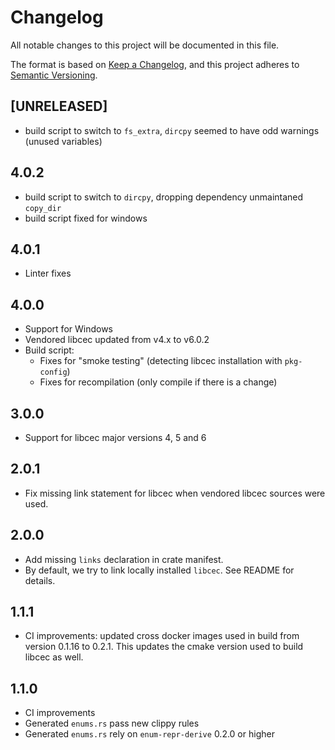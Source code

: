 # Changelog

All notable changes to this project will be documented in this file.

The format is based on [Keep a Changelog](https://keepachangelog.com/en/1.0.0/),
and this project adheres to [Semantic Versioning](https://semver.org/spec/v2.0.0.html).

## [UNRELEASED]

- build script to switch to `fs_extra`, `dircpy` seemed to have odd warnings (unused variables)

## 4.0.2

- build script to switch to `dircpy`, dropping dependency unmaintaned `copy_dir`
- build script fixed for windows

## 4.0.1

- Linter fixes

## 4.0.0

- Support for Windows
- Vendored libcec updated from v4.x to v6.0.2
- Build script:
    - Fixes for "smoke testing" (detecting libcec installation with `pkg-config`)
    - Fixes for recompilation (only compile if there is a change)

## 3.0.0

- Support for libcec major versions 4, 5 and 6

## 2.0.1

- Fix missing link statement for libcec when vendored libcec sources were used.

## 2.0.0

- Add missing `links` declaration in crate manifest.
- By default, we try to link locally installed `libcec`. See README for details.


## 1.1.1

- CI improvements: updated cross docker images used in build from version 0.1.16 to 0.2.1. This updates the cmake version used to build libcec as well.

## 1.1.0

- CI improvements
- Generated `enums.rs` pass new clippy rules
- Generated `enums.rs` rely on `enum-repr-derive` 0.2.0 or higher